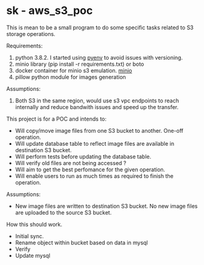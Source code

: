 # sk - aws_s3_poc

This is mean to be a small program to do some specific tasks related to S3 storage operations.

Requirements:

1. python 3.8.2. I started using [pyenv](https://github.com/pyenv/pyenv) to avoid issues with versioning.
2. minio library (pip install -r requirements.txt) or boto
3. docker container for minio s3 emulation. [minio](https://github.com/minio/minio)
4. pillow python module for images generation

Assumptions:
1. Both S3 in the same region, would use s3 vpc endpoints to reach internally and reduce bandwith issues and speed up the transfer.

This project is for a POC and intends to:

- Will copy/move image files from one S3 bucket to another. One-off operation.
- Will update database table to reflect image files are available in destination S3 bucket.
- Will perform tests before updating the database table.
- Will verify old files are not being accessed ?
- Will aim to get the best perfomance for the given operation.
- Will enable users to run as much times as required to finish the operation.

Assumptions:

- New image files are written to destination S3 bucket. No new image files are uploaded to the source S3 bucket.



How this should work.

- Initial sync.
- Rename object within bucket based on data in mysql
- Verify 
- Update mysql 

